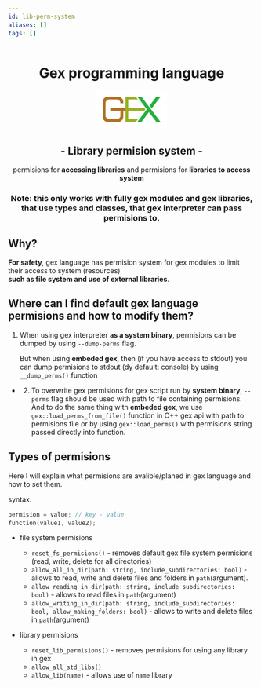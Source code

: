 ```yaml
---
id: lib-perm-system
aliases: []
tags: []
---
```


<h1 align="center">Gex programming language</h1>

<p align="center">
  <img style="width: min(15vw, 15vh);" src="../../img/gex3.svg">
</p>

<div align="center">
    <h2 align="center">-&nbspLibrary permision system&nbsp-</h2>
    permisions for <strong>accessing libraries</strong>
    and permisions for <strong>libraries to access system</strong>
    <h3>
        Note: this only works with fully gex modules
        and gex libraries, that use types and classes,
        that gex interpreter can pass permisions to.
    </h3>
</div>

## Why?
**For safety**, gex language has permision system for gex modules to limit their access to system (resources)  
**such as file system and use of external libraries**.

## Where can I find default gex language permisions and how to modify them?
1. When using gex interpreter **as a system binary**, permisions can be dumped by using `--dump-perms` flag.

   But when using **embeded gex**, then (if you have access to stdout) you can dump permisions to stdout (dy default: console) by using `__dump_perms()` function

- 2. To overwrite gex permisions for gex script run by **system binary**, `--perms` flag should be used with path to file containing permisions.
   And to do the same thing with **embeded gex**, we use `gex::load_perms_from_file()` function in C++ gex api with path to permisions file or by using `gex::load_perms()` with permisions string passed directly into function.

## Types of permisions
Here I will explain what permisions are avalible/planed in gex language and how to set them.

syntax:  
``` c
permision = value; // key - value
function(value1, value2);
```

- file system permisions
  - `reset_fs_permisions()` - removes default gex file system permisions (read, write, delete for all directories)
  - `allow_all_in_dir(path: string, include_subdirectories: bool)` - allows to read, write and delete files and folders in `path`(argument).
  - `allow_reading_in_dir(path: string, include_subdirectories: bool)` - allows to read files in `path`(argument)
  - `allow_writing_in_dir(path: string, include_subdirectories: bool, allow_making_folders: bool)` - allows to write and delete files in `path`(argument)

- library permisions
  - `reset_lib_permisions()` - removes permisions for using any library in gex
  - `allow_all_std_libs()`
  - `allow_lib(name)` - allows use of `name` library

